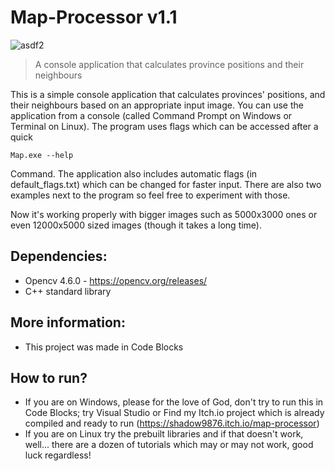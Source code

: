 # Map-Processor v1.1
![asdf2](https://user-images.githubusercontent.com/125653767/235072268-edd0532a-edaf-4fe0-88b8-264ccf498edb.jpeg)
>A console application that calculates province positions and their neighbours

This is a simple console application that calculates provinces' positions, and their neighbours based on an appropriate input image.
You can use the application from a console (called Command Prompt on Windows or Terminal on Linux). The program uses flags which can be accessed after a quick

`Map.exe --help`

Command.
The application also includes automatic flags (in default_flags.txt) which can be changed for faster input.
There are also two examples next to the program so feel free to experiment with those.

Now it's working properly with bigger images such as 5000x3000 ones or even 12000x5000 sized images (though it takes a long time).

## Dependencies:
- Opencv 4.6.0 - https://opencv.org/releases/
- C++ standard library

## More information:
- This project was made in Code Blocks

## How to run?
- If you are on Windows, please for the love of God, don't try to run this in Code Blocks; try Visual Studio or Find my Itch.io project which is already compiled and ready to run (https://shadow9876.itch.io/map-processor)
- If you are on Linux try the prebuilt libraries and if that doesn't work, well... there are a dozen of tutorials which may or may not work, good luck regardless!
